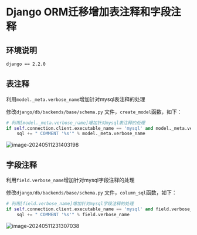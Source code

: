 # Django ORM迁移增加表注释和字段注释

## 环境说明

```bash
django == 2.2.0
```

## 表注释

利用`model._meta.verbose_name`增加针对mysql表注释的处理

修改`django/db/backends/base/schema.py` 文件，`create_model`函数，如下：

```python
# 利用[model._meta.verbose_name]增加针对mysql表注释的处理
if self.connection.client.executable_name == 'mysql' and model._meta.verbose_name:
	sql += " COMMENT '%s'" % model._meta.verbose_name
```

![image-20240511231403198](https://s2.loli.net/2024/05/11/tzBgM8mo3qD6f7V.png)

## 字段注释

利用`field.verbose_name`增加针对mysql字段注释的处理

修改`django/db/backends/base/schema.py` 文件，`column_sql`函数，如下：

```python
# 利用[field.verbose_name]增加针对mysql字段注释的处理
if self.connection.client.executable_name == 'mysql' and field.verbose_name:
	sql += " COMMENT '%s'" % field.verbose_name
```

![image-20240511231307038](https://s2.loli.net/2024/05/11/mOrcLNQwa56EKuC.png)